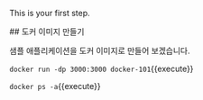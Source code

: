 This is your first step.

## 도커 이미지 만들기

샘플 애플리케이션을 도커 이미지로 만들어 보겠습니다.



`docker run -dp 3000:3000 docker-101`{{execute}}



`docker ps -a`{{execute}}
